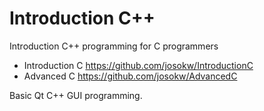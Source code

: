 # Introduction C++

Introduction C++ programming for C programmers
- Introduction C  https://github.com/josokw/IntroductionC
- Advanced C  https://github.com/josokw/AdvancedC

Basic Qt C++ GUI programming.
